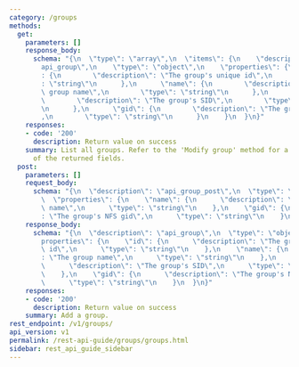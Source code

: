 ```yaml
---
category: /groups
methods:
  get:
    parameters: []
    response_body:
      schema: "{\n  \"type\": \"array\",\n  \"items\": {\n    \"description\": \"\
        api_group\",\n    \"type\": \"object\",\n    \"properties\": {\n      \"id\"\
        : {\n        \"description\": \"The group's unique id\",\n        \"type\"\
        : \"string\"\n      },\n      \"name\": {\n        \"description\": \"The\
        \ group name\",\n        \"type\": \"string\"\n      },\n      \"sid\": {\n\
        \        \"description\": \"The group's SID\",\n        \"type\": \"string\"\
        \n      },\n      \"gid\": {\n        \"description\": \"The group's NFS gid\"\
        ,\n        \"type\": \"string\"\n      }\n    }\n  }\n}"
    responses:
    - code: '200'
      description: Return value on success
    summary: List all groups. Refer to the 'Modify group' method for a description
      of the returned fields.
  post:
    parameters: []
    request_body:
      schema: "{\n  \"description\": \"api_group_post\",\n  \"type\": \"object\",\n\
        \  \"properties\": {\n    \"name\": {\n      \"description\": \"The group\
        \ name\",\n      \"type\": \"string\"\n    },\n    \"gid\": {\n      \"description\"\
        : \"The group's NFS gid\",\n      \"type\": \"string\"\n    }\n  }\n}"
    response_body:
      schema: "{\n  \"description\": \"api_group\",\n  \"type\": \"object\",\n  \"\
        properties\": {\n    \"id\": {\n      \"description\": \"The group's unique\
        \ id\",\n      \"type\": \"string\"\n    },\n    \"name\": {\n      \"description\"\
        : \"The group name\",\n      \"type\": \"string\"\n    },\n    \"sid\": {\n\
        \      \"description\": \"The group's SID\",\n      \"type\": \"string\"\n\
        \    },\n    \"gid\": {\n      \"description\": \"The group's NFS gid\",\n\
        \      \"type\": \"string\"\n    }\n  }\n}"
    responses:
    - code: '200'
      description: Return value on success
    summary: Add a group.
rest_endpoint: /v1/groups/
api_version: v1
permalink: /rest-api-guide/groups/groups.html
sidebar: rest_api_guide_sidebar
---
```


